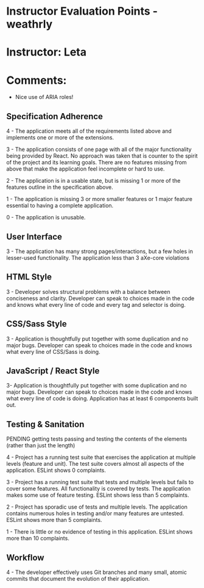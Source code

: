 # Instructor Evaluation Points - weathrly
# Instructor: Leta
# Comments:

* Nice use of ARIA roles!

## Specification Adherence

4 - The application meets all of the requirements listed above and implements one or more of the extensions.

3 - The application consists of one page with all of the major functionality being provided by React. No approach was taken that is counter to the spirit of the project and its learning goals. There are no features missing from above that make the application feel incomplete or hard to use.

2 - The application is in a usable state, but is missing 1 or more of the features outline in the specification above.

1 - The application is missing 3 or more smaller features or 1 major feature essential to having a complete application.

0 - The application is unusable.

## User Interface

3 - The application has many strong pages/interactions, but a few holes in lesser-used functionality. The application less than 3 aXe-core violations

## HTML Style

3 - Developer solves structural problems with a balance between conciseness and clarity. Developer can speak to choices made in the code and knows what every line of code and every tag and selector is doing.

## CSS/Sass Style

3 - Application is thoughtfully put together with some duplication and no major bugs. Developer can speak to choices made in the code and knows what every line of CSS/Sass is doing.

## JavaScript / React Style

3- Application is thoughtfully put together with some duplication and no major bugs. Developer can speak to choices made in the code and knows what every line of code is doing. Application has at least 6 components built out.

## Testing & Sanitation

PENDING getting tests passing and testing the contents of the elements (rather than just the length)

4 - Project has a running test suite that exercises the application at multiple levels (feature and unit). The test suite covers almost all aspects of the application. ESLint shows 0 complaints.

3 - Project has a running test suite that tests and multiple levels but fails to cover some features. All functionality is covered by tests. The application makes some use of feature testing. ESLint shows less than 5 complaints.

2 - Project has sporadic use of tests and multiple levels. The application contains numerous holes in testing and/or many features are untested. ESLint shows more than 5 complaints.

1 - There is little or no evidence of testing in this application. ESLint shows more than 10 complaints.

## Workflow

4 - The developer effectively uses Git branches and many small, atomic commits that document the evolution of their application.
